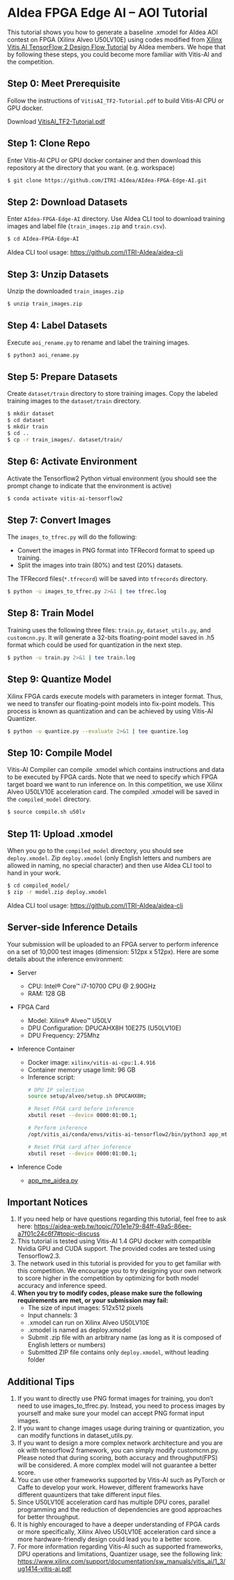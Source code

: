 # AIdea FPGA Edge AI – AOI Tutorial #

This tutorial shows you how to generate a baseline .xmodel for AIdea AOI contest on FPGA (Xilinx Alveo U50LV10E) using
codes modified from [Xilinx Vitis AI TensorFlow 2 Design Flow Tutorial](https://github.com/Xilinx/Vitis-AI-Tutorials/blob/master/Design_Tutorials/08-tf2_flow/README.md)
by AIdea members. We hope that by following these steps, you could become more familiar with Vitis-AI and the
competition.

## Step 0: Meet Prerequisite

Follow the instructions of `VitisAI_TF2-Tutorial.pdf` to build Vitis-AI CPU or GPU docker.

Download [VitisAI_TF2-Tutorial.pdf](http://buckets.aidea-web.tw/VitisAI_TF2_Tutorial.pdf)

## Step 1: Clone Repo

Enter Vitis-AI CPU or GPU docker container and then download this repository at the directory that you want. (e.g.
workspace)

```sh
$ git clone https://github.com/ITRI-AIdea/AIdea-FPGA-Edge-AI.git
```

## Step 2: Download Datasets

Enter `AIdea-FPGA-Edge-AI` directory. Use AIdea CLI tool to download training images and label file (`train_images.zip` 
and `train.csv`).

```sh
$ cd AIdea-FPGA-Edge-AI
```

AIdea CLI tool usage: https://github.com/ITRI-AIdea/aidea-cli

## Step 3: Unzip Datasets

Unzip the downloaded `train_images.zip`

```sh
$ unzip train_images.zip
```

## Step 4: Label Datasets

Execute `aoi_rename.py` to rename and label the training images.

```sh
$ python3 aoi_rename.py
```

## Step 5: Prepare Datasets

Create `dataset/train` directory to store training images. Copy the labeled training images to the `dataset/train`
directory.

```sh
$ mkdir dataset
$ cd dataset
$ mkdir train
$ cd ..
$ cp -r train_images/. dataset/train/
```

## Step 6: Activate Environment

Activate the Tensorflow2 Python virtual environment (you should see the prompt change to indicate that the environment
is active)

```	sh
$ conda activate vitis-ai-tensorflow2
```

## Step 7: Convert Images

The `images_to_tfrec.py` will do the following:

* Convert the images in PNG format into TFRecord format to speed up training.
* Split the images into train (80%) and test (20%) datasets. 
  
The TFRecord files(`*.tfrecord`) will be saved into `tfrecords` directory.

```sh
$ python -u images_to_tfrec.py 2>&1 | tee tfrec.log
```

## Step 8: Train Model

Training uses the following three files: `train.py`, `dataset_utils.py`, and `customcnn.py`. It will generate a 32-bits
floating-point model saved in .h5 format which could be used for quantization in the next step.

```sh
$ python -u train.py 2>&1 | tee train.log
```

## Step 9: Quantize Model

Xilinx FPGA cards execute models with parameters in integer format. Thus, we need to transfer our floating-point models
into fix-point models. This process is known as quantization and can be achieved by using Vitis-AI Quantizer.

```sh
$ python -u quantize.py --evaluate 2>&1 | tee quantize.log
```

## Step 10: Compile Model

Vitis-AI Compiler can compile .xmodel which contains instructions and data to be executed by FPGA cards. Note that we
need to specify which FPGA target board we want to run inference on. In this competition, we use Xilinx Alveo U50LV10E
acceleration card. The compiled .xmodel will be saved in the `compiled_model` directory.

```sh
$ source compile.sh u50lv
```

## Step 11: Upload .xmodel

When you go to the `compiled_model` directory, you should see `deploy.xmodel`. Zip `deploy.xmodel` (only English letters 
and numbers are allowed in naming, no special character) and then use AIdea CLI tool to hand in your work.

```sh
$ cd compiled_model/
$ zip -r model.zip deploy.xmodel
```

AIdea CLI tool usage: https://github.com/ITRI-AIdea/aidea-cli

## Server-side Inference Details

Your submission will be uploaded to an FPGA server to perform inference on a set of 10,000 test images (dimension: 512px
x 512px). Here are some details about the inference environment:

* Server
    * CPU: Intel® Core™ i7-10700 CPU @ 2.90GHz
    * RAM: 128 GB

* FPGA Card
    * Model: Xilinx® Alveo™ U50LV
    * DPU Configuration: DPUCAHX8H 10E275 (U50LV10E)
    * DPU Frequency: 275Mhz

* Inference Container
    * Docker image: `xilinx/vitis-ai-cpu:1.4.916`
    * Container memory usage limit: 96 GB
    * Inference script:
        ```sh
        # DPU IP selection
        source setup/alveo/setup.sh DPUCAHX8H;
        
        # Reset FPGA card before inference
        xbutil reset --device 0000:01:00.1;
      
        # Perform inference
        /opt/vitis_ai/conda/envs/vitis-ai-tensorflow2/bin/python3 app_mt_aidea.py --threads 4 --model deploy.xmodel; 
  
        # Reset FPGA card after inference
        xbutil reset --device 0000:01:00.1;
        ```
* Inference Code
    * [app_me_aidea.py](inference-code/app_mt_aidea.py)

## Important Notices

1. If you need help or have questions regarding this tutorial, feel free to ask
   here: https://aidea-web.tw/topic/701e1e79-84ff-49a5-86ee-a7f01c24c6f7#topic-discuss
2. This tutorial is tested using Vitis-AI 1.4 GPU docker with compatible Nvidia GPU and CUDA support. The provided codes
   are tested using Tensorflow2.3.
3. The network used in this tutorial is provided for you to get familiar with this competition. We encourage you to try
   designing your own network to score higher in the competition by optimizing for both 
   model accuracy and inference speed.
4. **When you try to modify codes, please make sure the following requirements are met, or your submission may fail:**
    * The size of input images: 512x512 pixels  
    * Input channels: 3  
    * .xmodel can run on Xilinx Alveo U50LV10E  
    * .xmodel is named as deploy.xmodel  
    * Submit .zip file with an arbitrary name (as long as it is composed of English letters or numbers)  
    * Submitted ZIP file contains only `deploy.xmodel`, without leading folder 

## Additional Tips

1. If you want to directly use PNG format images for training, you don’t need to use images_to_tfrec.py. Instead, you
   need to process images by yourself and make sure your model can accept PNG format input images.
2. If you want to change images usage during training or quantization, you can modify functions in dataset_utils.py.
3. If you want to design a more complex network architecture and you are ok with tensorflow2 framework, you can simply
   modify customcnn.py. Please noted that during scoring, both accuracy and throughput(FPS) will be considered. A more
   complex model will not guarantee a better score.
4. You can use other frameworks supported by Vitis-AI such as PyTorch or Caffe to develop your work. However, different
   frameworks have different quauntizers that take different input files.
5. Since U50LV10E acceleration card has multiple DPU cores, parallel programming and the reduction of dependencies are
   good approaches for better throughput.
6. It is highly encouraged to have a deeper understanding of FPGA cards or more specifically, Xilinx Alveo U50LV10E
   acceleration card since a more hardware-friendly design could lead you to a better score.
7. For more information regarding Vitis-AI such as supported frameworks, DPU operations and limitations, Quantizer
   usage, see the following link: https://www.xilinx.com/support/documentation/sw_manuals/vitis_ai/1_3/ug1414-vitis-ai.pdf
